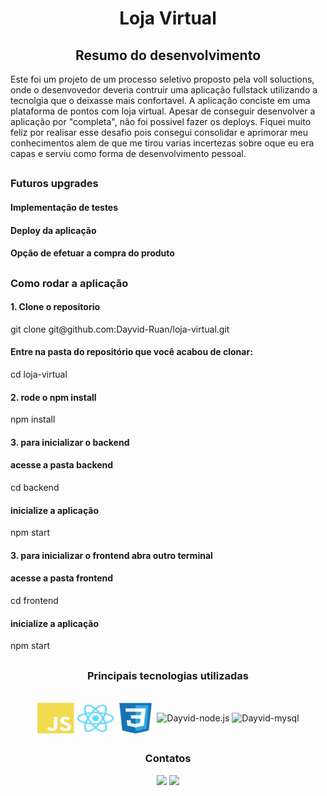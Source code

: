 <h1 align="center">Loja Virtual</h1>
<div>
  <h2 align="center">Resumo do desenvolvimento</h2>
  <div><p>Este foi um projeto de um processo seletivo proposto pela voll soluctions, onde o desenvovedor deveria contruir uma aplicação fullstack utilizando a tecnolgia que o deixasse mais confortavel. A aplicação conciste em uma plataforma de pontos com loja virtual. Apesar de conseguir desenvolver a aplicação por "completa", não foi possivel fazer os deploys. Fiquei muito feliz por realisar esse desafio pois consegui consolidar e aprimorar meu conhecimentos alem de que me tirou varias incertezas sobre oque eu era capas e serviu como forma de desenvolvimento pessoal.</p></div>
</div>
<h2></h2>
<h3>Futuros upgrades</h3>
<h4>Implementação de testes</h4>
<h4>Deploy da aplicação</h4>
<h4>Opção de efetuar a compra do produto</h4>

<h2></h2>
<h3>Como rodar a aplicação</h3>
  <div>
    <h4>1. Clone o repositorio</h4>
    <p>git clone git@github.com:Dayvid-Ruan/loja-virtual.git</p>
    <h4>Entre na pasta do repositório que você acabou de clonar:</h4>
    <p> cd loja-virtual</p>
    <h4>2. rode o npm install</h4>
    <p>npm install</p>
    <h4>3. para inicializar o backend</h4>
    <h4> acesse a pasta backend</h4>
    <p>cd backend</p>
    <h4>inicialize a aplicação</h4>
    <p>npm start</p>
    <h4>3. para inicializar o frontend  abra outro terminal</h4>
    <h4>acesse a pasta frontend</h4>
    <p>cd frontend</p>
    <h4>inicialize a aplicação</h4>
    <p> npm start</p>
  </div>
 </div>
 
 <div></div>
 
 <h2></h2>
 
 <h3 align="center">Principais tecnologias utilizadas</h3>
<div align="center" style="display: inline_block"><br>
  <img align="center" alt="Dayvid-Js" height="50" width="60" src="https://raw.githubusercontent.com/devicons/devicon/master/icons/javascript/javascript-plain.svg">
  <img align="center" alt="Dayvid-React" height="50" width="60" src="https://raw.githubusercontent.com/devicons/devicon/master/icons/react/react-original.svg">
  <img align="center" alt="Dayvid-CSS" height="50" width="60" src="https://raw.githubusercontent.com/devicons/devicon/master/icons/css3/css3-original.svg">
  <img align="center" alt="Dayvid-node.js" height="50" width="60" src="https://cdn.jsdelivr.net/gh/devicons/devicon/icons/nodejs/nodejs-original.svg" />
  <img align="center" alt="Dayvid-mysql" heigth="50" width="60" src="https://cdn.jsdelivr.net/gh/devicons/devicon/icons/mysql/mysql-original.svg" />
</div>

<h2></h2>

<h3 align="center">Contatos</h3>
<div align="center">
  <a href="https://www.linkedin.com/in/dayvid-ferreira/"><img src="https://img.shields.io/badge/-LinkedIn-%230077B5?style=for-the-badge&logo=linkedin&logoColor=white" target="_blank"></a>
  <a href="mailto:ruan12bbg@gmail.com"><img src="https://img.shields.io/badge/Gmail-D14836?style=for-the-badge&logo=gmail&logoColor=white" target="_blank"></a>
</div>

